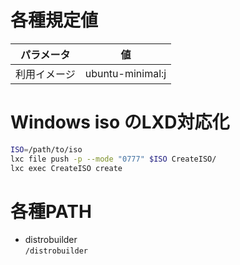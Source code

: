 # 各種規定値
|パラメータ|値|
|:-:|:-:|
|利用イメージ|ubuntu-minimal:j|

# Windows iso のLXD対応化
```sh
ISO=/path/to/iso
lxc file push -p --mode "0777" $ISO CreateISO/
lxc exec CreateISO create
```

# 各種PATH
- distrobuilder  
  `/distrobuilder`
